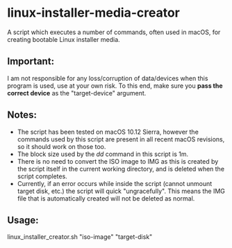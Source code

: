 # linux-installer-media-creator
A script which executes a number of commands, often used in macOS, for creating bootable Linux installer media.

## Important:
I am not responsible for any loss/corruption of data/devices when this program is used, use at your own risk. To this end, make sure you **pass the correct device** as the "target-device" argument.

## Notes:
  * The script has been tested on macOS 10.12 Sierra, however the commands used by this script are present in all recent macOS revisions, so it should work on those too.
  * The block size used by the _dd_ command in this script is 1m.
  * There is no need to convert the ISO image to IMG as this is created by the script itself in the current working directory, and is deleted when the script completes.
  * Currently, if an error occurs while inside the script (cannot unmount target disk, etc.) the script will quick "ungracefully". This means the IMG file that is automatically created will not be deleted as normal.

## Usage:
linux\_installer\_creator.sh "iso-image" "target-disk"
